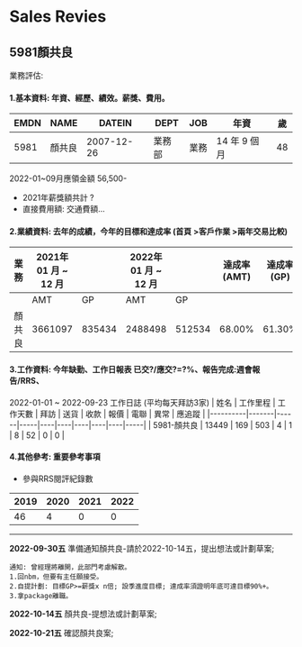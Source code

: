 # Sales Revies

5981顏共良
---

業務評估:
#### 1.基本資料: 年資、經歷、績效。薪獎、費用。

| EMDN | NAME | DATEIN     | DEPT | JOB | 年資        | 歲  |
|------|------|------------|------|-----|-----------|----|
| 5981 | 顏共良  | 2007-12-26 | 業務部  | 業務  | 14 年 9 個月 | 48 |

 2022-01~09月應領金額 56,500-  
 - 2021年薪獎額共計 ?  
 - 直接費用額: 交通費額... 

  
#### 2.業績資料: 去年的成績，今年的目標和達成率 (首頁 >客戶作業 >兩年交易比較)

| 業務  | 2021年 01 月 ~ 12 月 |        | 2022年 01 月 ~ 12 月 |        | 達成率(AMT) | 達成率(GP) |
|-----|-------------------|--------|-------------------|--------|----------|---------|
|     | AMT               | GP     | AMT               | GP     |          |         |
| 顏共良 | 3661097           | 835434 | 2488498           | 512534 | 68.00%   | 61.30%  |


  
#### 3.工作資料: 今年缺勤、工作日報表 已交?/應交?=?%、報告完成:週會報告/RRS、

 2022-01-01 ~ 2022-09-23 工作日誌 (平均每天拜訪3家) 
| 姓名       | 工作里程  | 工作天數 | 拜訪  | 送貨 | 收款 | 報價 | 電聯 | 異常 | 應追蹤 |
|----------|-------|------|-----|----|----|----|----|----|-----|
| 5981-顏共良 | 13449 | 169  | 503 | 4  | 1  | 8  | 52 | 0  | 0   |



#### 4.其他參考: 重要參考事項
- 參與RRS閱評紀錄數

| 2019 | 2020 | 2021 | 2022 |
|------|------|------|------|
| 46   | 4    | 0    | 0    |



***   

**2022-09-30五** 準備通知顏共良-請於2022-10-14五，提出想法或計劃草案;
```
通知: 曾經理將離開，此部門考慮解散。  
1.回nbm，但要有主任願接受。  
2.自提計劃: 目標GP>=薪獎x n倍; 設季進度目標; 達成率須證明年底可達目標90%+。  
3.拿package離職。  
```
**2022-10-14五** 顏共良-提想法或計劃草案;  

**2022-10-21五** 確認顏共良案;  



